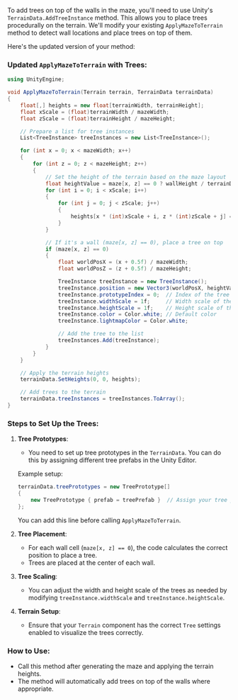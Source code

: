To add trees on top of the walls in the maze, you'll need to use Unity's `TerrainData.AddTreeInstance` method. This allows you to place trees procedurally on the terrain. We'll modify your existing `ApplyMazeToTerrain` method to detect wall locations and place trees on top of them.

Here's the updated version of your method:

### Updated `ApplyMazeToTerrain` with Trees:

```csharp
using UnityEngine;

void ApplyMazeToTerrain(Terrain terrain, TerrainData terrainData)
{
    float[,] heights = new float[terrainWidth, terrainHeight];
    float xScale = (float)terrainWidth / mazeWidth;
    float zScale = (float)terrainHeight / mazeHeight;

    // Prepare a list for tree instances
    List<TreeInstance> treeInstances = new List<TreeInstance>();

    for (int x = 0; x < mazeWidth; x++)
    {
        for (int z = 0; z < mazeHeight; z++)
        {
            // Set the height of the terrain based on the maze layout
            float heightValue = maze[x, z] == 0 ? wallHeight / terrainDepth : 0;
            for (int i = 0; i < xScale; i++)
            {
                for (int j = 0; j < zScale; j++)
                {
                    heights[x * (int)xScale + i, z * (int)zScale + j] = heightValue;
                }
            }

            // If it's a wall (maze[x, z] == 0), place a tree on top
            if (maze[x, z] == 0)
            {
                float worldPosX = (x + 0.5f) / mazeWidth;
                float worldPosZ = (z + 0.5f) / mazeHeight;

                TreeInstance treeInstance = new TreeInstance();
                treeInstance.position = new Vector3(worldPosX, heightValue, worldPosZ);
                treeInstance.prototypeIndex = 0;  // Index of the tree prototype
                treeInstance.widthScale = 1f;     // Width scale of the tree
                treeInstance.heightScale = 1f;    // Height scale of the tree
                treeInstance.color = Color.white; // Default color
                treeInstance.lightmapColor = Color.white;

                // Add the tree to the list
                treeInstances.Add(treeInstance);
            }
        }
    }

    // Apply the terrain heights
    terrainData.SetHeights(0, 0, heights);

    // Add trees to the terrain
    terrainData.treeInstances = treeInstances.ToArray();
}
```

### Steps to Set Up the Trees:
1. **Tree Prototypes**: 
   - You need to set up tree prototypes in the `TerrainData`. You can do this by assigning different tree prefabs in the Unity Editor.
   
   Example setup:
   ```csharp
   terrainData.treePrototypes = new TreePrototype[]
   {
       new TreePrototype { prefab = treePrefab }  // Assign your tree prefab here
   };
   ```
   You can add this line before calling `ApplyMazeToTerrain`.

2. **Tree Placement**:
   - For each wall cell (`maze[x, z] == 0`), the code calculates the correct position to place a tree.
   - Trees are placed at the center of each wall.

3. **Tree Scaling**: 
   - You can adjust the width and height scale of the trees as needed by modifying `treeInstance.widthScale` and `treeInstance.heightScale`.

4. **Terrain Setup**: 
   - Ensure that your `Terrain` component has the correct `Tree` settings enabled to visualize the trees correctly.

### How to Use:
- Call this method after generating the maze and applying the terrain heights.
- The method will automatically add trees on top of the walls where appropriate.
